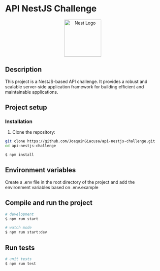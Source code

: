 # API NestJS Challenge

<p align="center">
  <a href="http://nestjs.com/" target="blank"><img src="https://nestjs.com/img/logo-small.svg" width="120" alt="Nest Logo" /></a>
</p>

## Description

This project is a NestJS-based API challenge. It provides a robust and scalable server-side application framework for building efficient and maintainable applications.

## Project setup

### Installation

1. Clone the repository:

```bash
git clone https://github.com/JoaquinGiacusa/api-nestjs-challenge.git
cd api-nestjs-challenge
```

```bash
$ npm install
```

## Environment variables

Create a .env file in the root directory of the project and add the environment variables based on .env.example

## Compile and run the project

```bash
# development
$ npm run start

# watch mode
$ npm run start:dev
```

## Run tests

```bash
# unit tests
$ npm run test
```
